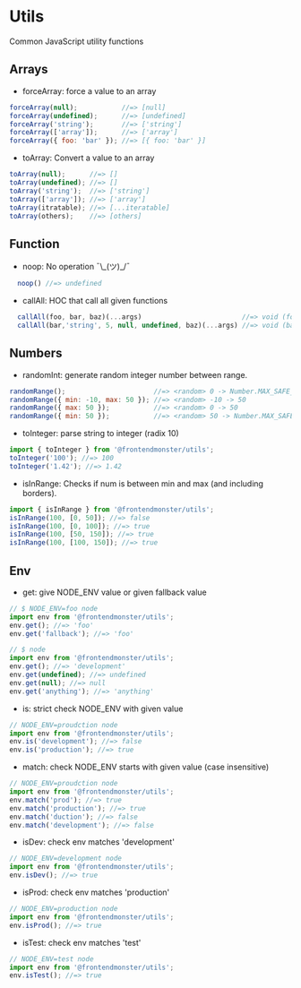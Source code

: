 # Utils

Common JavaScript utility functions

## Arrays

- forceArray: force a value to an array

```javascript
forceArray(null);           //=> [null]
forceArray(undefined);      //=> [undefined]
forceArray('string');       //=> ['string']
forceArray(['array']);      //=> ['array']
forceArray({ foo: 'bar' }); //=> [{ foo: 'bar' }]
```

- toArray: Convert a value to an array

```javascript
toArray(null);      //=> []
toArray(undefined); //=> []
toArray('string');  //=> ['string']
toArray(['array']); //=> ['array']
toArray(itratable); //=> [...iteratable]
toArray(others);    //=> [others]
```

## Function

- noop: No operation ¯\\\_(ツ)_/¯

```javascript
  noop() //=> undefined
```

- callAll: HOC that call all given functions

```javascript
  callAll(foo, bar, baz)(...args)                         //=> void (foo(args), bar(args), baz(args));
  callAll(bar,'string', 5, null, undefined, baz)(...args) //=> void (baz(args));
```


## Numbers

- randomInt: generate random integer number between range.

```javascript
randomRange();                      //=> <random> 0 -> Number.MAX_SAFE_INTEGER
randomRange({ min: -10, max: 50 }); //=> <random> -10 -> 50
randomRange({ max: 50 });           //=> <random> 0 -> 50
randomRange({ min: 50 });           //=> <random> 50 -> Number.MAX_SAFE_INTEGER
```

- toInteger: parse string to integer (radix 10)

```javascript
import { toInteger } from '@frontendmonster/utils';
toInteger('100'); //=> 100
toInteger('1.42'); //=> 1.42
```

- isInRange: Checks if num is between min and max (and including borders).

```javascript
import { isInRange } from '@frontendmonster/utils';
isInRange(100, [0, 50]); //=> false
isInRange(100, [0, 100]); //=> true
isInRange(100, [50, 150]); //=> true
isInRange(100, [100, 150]); //=> true
```

## Env

- get: give NODE_ENV value or given fallback value

```javascript
// $ NODE_ENV=foo node
import env from '@frontendmonster/utils';
env.get(); //=> 'foo'
env.get('fallback'); //=> 'foo'

// $ node
import env from '@frontendmonster/utils';
env.get(); //=> 'development'
env.get(undefined); //=> undefined
env.get(null); //=> null
env.get('anything'); //=> 'anything'
```

- is: strict check NODE_ENV with given value

```javascript
// NODE_ENV=proudction node
import env from '@frontendmonster/utils';
env.is('development'); //=> false
env.is('production'); //=> true
```

- match: check NODE_ENV starts with given value (case insensitive)

```javascript
// NODE_ENV=proudction node
import env from '@frontendmonster/utils';
env.match('prod'); //=> true
env.match('production'); //=> true
env.match('duction'); //=> false
env.match('development'); //=> false
```

- isDev: check env matches 'development'

```javascript
// NODE_ENV=development node
import env from '@frontendmonster/utils';
env.isDev(); //=> true
```

- isProd: check env matches 'production'

```javascript
// NODE_ENV=production node
import env from '@frontendmonster/utils';
env.isProd(); //=> true
```

- isTest: check env matches 'test'

```javascript
// NODE_ENV=test node
import env from '@frontendmonster/utils';
env.isTest(); //=> true
```

